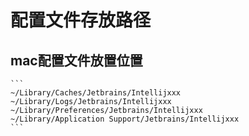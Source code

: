 # 配置文件存放路径

## mac配置文件放置位置

    ```
    ~/Library/Caches/Jetbrains/Intellijxxx
    ~/Library/Logs/Jetbrains/Intellijxxx
    ~/Library/Preferences/Jetbrains/Intellijxxx
    ~/Library/Application Support/Jetbrains/Intellijxxx
    ```
